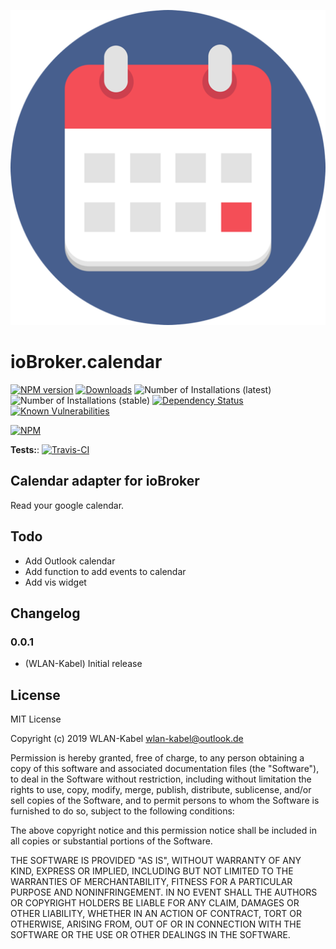 ![Logo](admin/calendar.png)
# ioBroker.calendar

[![NPM version](http://img.shields.io/npm/v/iobroker.calendar.svg)](https://www.npmjs.com/package/iobroker.calendar)
[![Downloads](https://img.shields.io/npm/dm/iobroker.calendar.svg)](https://www.npmjs.com/package/iobroker.calendar)
![Number of Installations (latest)](http://iobroker.live/badges/calendar-installed.svg)
![Number of Installations (stable)](http://iobroker.live/badges/calendar-stable.svg)
[![Dependency Status](https://img.shields.io/david/WLAN-Kabel/ioBroker.calendar.svg)](https://david-dm.org/WLAN-Kabel/iobroker.calendar)
[![Known Vulnerabilities](https://snyk.io/test/github/WLAN-Kabel/ioBroker.calendar/badge.svg)](https://snyk.io/test/github/WLAN-Kabel/ioBroker.calendar)

[![NPM](https://nodei.co/npm/iobroker.calendar.png?downloads=true)](https://nodei.co/npm/iobroker.calendar/)

**Tests:**: [![Travis-CI](http://img.shields.io/travis/WLAN-Kabel/ioBroker.calendar/master.svg)](https://travis-ci.org/WLAN-Kabel/ioBroker.calendar)

## Calendar adapter for ioBroker

Read your google calendar.

## Todo
* Add Outlook calendar
* Add function to add events to calendar
* Add vis widget

## Changelog

### 0.0.1
* (WLAN-Kabel) Initial release

## License
MIT License

Copyright (c) 2019 WLAN-Kabel <wlan-kabel@outlook.de>

Permission is hereby granted, free of charge, to any person obtaining a copy
of this software and associated documentation files (the "Software"), to deal
in the Software without restriction, including without limitation the rights
to use, copy, modify, merge, publish, distribute, sublicense, and/or sell
copies of the Software, and to permit persons to whom the Software is
furnished to do so, subject to the following conditions:

The above copyright notice and this permission notice shall be included in all
copies or substantial portions of the Software.

THE SOFTWARE IS PROVIDED "AS IS", WITHOUT WARRANTY OF ANY KIND, EXPRESS OR
IMPLIED, INCLUDING BUT NOT LIMITED TO THE WARRANTIES OF MERCHANTABILITY,
FITNESS FOR A PARTICULAR PURPOSE AND NONINFRINGEMENT. IN NO EVENT SHALL THE
AUTHORS OR COPYRIGHT HOLDERS BE LIABLE FOR ANY CLAIM, DAMAGES OR OTHER
LIABILITY, WHETHER IN AN ACTION OF CONTRACT, TORT OR OTHERWISE, ARISING FROM,
OUT OF OR IN CONNECTION WITH THE SOFTWARE OR THE USE OR OTHER DEALINGS IN THE
SOFTWARE.